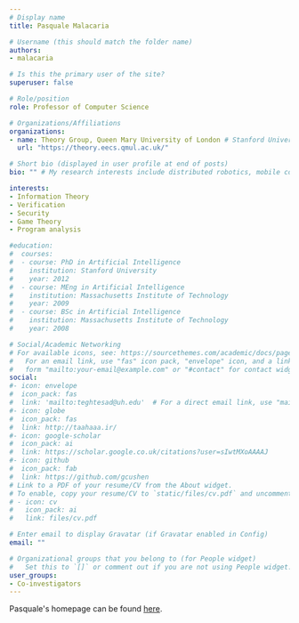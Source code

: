 ```yaml
---
# Display name
title: Pasquale Malacaria

# Username (this should match the folder name)
authors:
- malacaria

# Is this the primary user of the site?
superuser: false

# Role/position
role: Professor of Computer Science

# Organizations/Affiliations
organizations:
- name: Theory Group, Queen Mary University of London # Stanford University
  url: "https://theory.eecs.qmul.ac.uk/"

# Short bio (displayed in user profile at end of posts)
bio: "" # My research interests include distributed robotics, mobile computing and programmable matter.

interests:
- Information Theory
- Verification
- Security
- Game Theory
- Program analysis

#education:
#  courses:
#  - course: PhD in Artificial Intelligence
#    institution: Stanford University
#    year: 2012
#  - course: MEng in Artificial Intelligence
#    institution: Massachusetts Institute of Technology
#    year: 2009
#  - course: BSc in Artificial Intelligence
#    institution: Massachusetts Institute of Technology
#    year: 2008

# Social/Academic Networking
# For available icons, see: https://sourcethemes.com/academic/docs/page-builder/#icons
#   For an email link, use "fas" icon pack, "envelope" icon, and a link in the
#   form "mailto:your-email@example.com" or "#contact" for contact widget.
social:
#- icon: envelope
#  icon_pack: fas
#  link: 'mailto:teghtesad@uh.edu'  # For a direct email link, use "mailto:test@example.org".
#- icon: globe
#  icon_pack: fas
#  link: http://taahaaa.ir/
#- icon: google-scholar
#  icon_pack: ai
#  link: https://scholar.google.co.uk/citations?user=sIwtMXoAAAAJ
#- icon: github
#  icon_pack: fab
#  link: https://github.com/gcushen
# Link to a PDF of your resume/CV from the About widget.
# To enable, copy your resume/CV to `static/files/cv.pdf` and uncomment the lines below.
# - icon: cv
#   icon_pack: ai
#   link: files/cv.pdf

# Enter email to display Gravatar (if Gravatar enabled in Config)
email: ""

# Organizational groups that you belong to (for People widget)
#   Set this to `[]` or comment out if you are not using People widget.
user_groups:
- Co-investigators
---
```

Pasquale's homepage can be found [here](http://www.eecs.qmul.ac.uk/~pm/).
